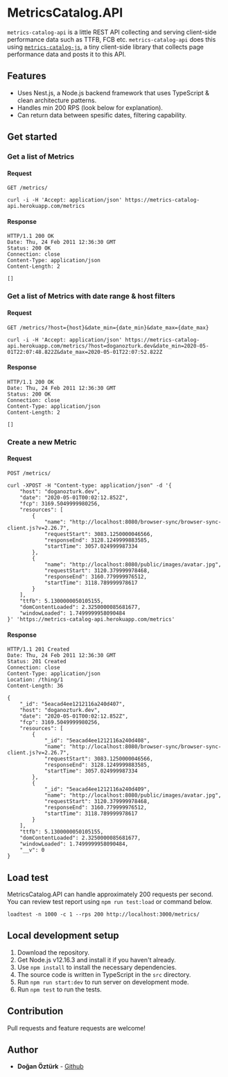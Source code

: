 # MetricsCatalog.API

`metrics-catalog-api` is a little REST API collecting and serving client-side performance data such as TTFB, FCB etc. `metrics-catalog-api` does this using [`metrics-catalog-js`](https://github.com/doganozturk/metrics-catalog-js), a tiny client-side library that collects page performance data and posts it to this API.

## Features
- Uses Nest.js, a Node.js backend framework that uses TypeScript & clean architecture patterns.
- Handles min 200 RPS (look below for explanation).
- Can return data between spesific dates, filtering capability.

## Get started

### Get a list of Metrics

#### Request

`GET /metrics/`

    curl -i -H 'Accept: application/json' https://metrics-catalog-api.herokuapp.com/metrics

#### Response

    HTTP/1.1 200 OK
    Date: Thu, 24 Feb 2011 12:36:30 GMT
    Status: 200 OK
    Connection: close
    Content-Type: application/json
    Content-Length: 2

    []

### Get a list of Metrics with date range & host filters

#### Request

`GET /metrics/?host={host}&date_min={date_min}&date_max={date_max}`

    curl -i -H 'Accept: application/json' https://metrics-catalog-api.herokuapp.com/metrics/?host=doganozturk.dev&date_min=2020-05-01T22:07:48.822Z&date_max=2020-05-01T22:07:52.822Z

#### Response

    HTTP/1.1 200 OK
    Date: Thu, 24 Feb 2011 12:36:30 GMT
    Status: 200 OK
    Connection: close
    Content-Type: application/json
    Content-Length: 2

    []

### Create a new Metric

#### Request

`POST /metrics/`

    curl -XPOST -H "Content-type: application/json" -d '{
        "host": "doganozturk.dev",
        "date": "2020-05-01T00:02:12.852Z",
        "fcp": 3169.5049999980256,
        "resources": [
            {
                "name": "http://localhost:8080/browser-sync/browser-sync-client.js?v=2.26.7",
                "requestStart": 3083.1250000046566,
                "responseEnd": 3128.1249999883585,
                "startTime": 3057.024999987334
            },
            {
                "name": "http://localhost:8080/public/images/avatar.jpg",
                "requestStart": 3120.379999978468,
                "responseEnd": 3160.779999976512,
                "startTime": 3118.789999978617
            }
        ],
        "ttfb": 5.1300000050105155,
        "domContentLoaded": 2.3250000085681677,
        "windowLoaded": 1.7499999958090484
    }' 'https://metrics-catalog-api.herokuapp.com/metrics'

#### Response

    HTTP/1.1 201 Created
    Date: Thu, 24 Feb 2011 12:36:30 GMT
    Status: 201 Created
    Connection: close
    Content-Type: application/json
    Location: /thing/1
    Content-Length: 36

    {
        "_id": "5eacad4ee1212116a240d407",
        "host": "doganozturk.dev",
        "date": "2020-05-01T00:02:12.852Z",
        "fcp": 3169.5049999980256,
        "resources": [
            {
                "_id": "5eacad4ee1212116a240d408",
                "name": "http://localhost:8080/browser-sync/browser-sync-client.js?v=2.26.7",
                "requestStart": 3083.1250000046566,
                "responseEnd": 3128.1249999883585,
                "startTime": 3057.024999987334
            },
            {
                "_id": "5eacad4ee1212116a240d409",
                "name": "http://localhost:8080/public/images/avatar.jpg",
                "requestStart": 3120.379999978468,
                "responseEnd": 3160.779999976512,
                "startTime": 3118.789999978617
            }
        ],
        "ttfb": 5.1300000050105155,
        "domContentLoaded": 2.3250000085681677,
        "windowLoaded": 1.7499999958090484,
        "__v": 0
    }

## Load test

MetricsCatalog.API can handle approximately 200 requests per second. You can review test report using `npm run test:load` or command below.

```
loadtest -n 1000 -c 1 --rps 200 http://localhost:3000/metrics/
```

## Local development setup
1. Download the repository.
2. Get Node.js v12.16.3 and install it if you haven't already.
3. Use ```npm install``` to install the necessary dependencies.
4. The source code is written in TypeScript in the `src` directory.
5. Run ```npm run start:dev``` to run server on development mode.
6. Run ```npm test``` to run the tests.

## Contribution
Pull requests and feature requests are welcome!

## Author
* **Doğan Öztürk** - [Github](https://github.com/doganozturk)

